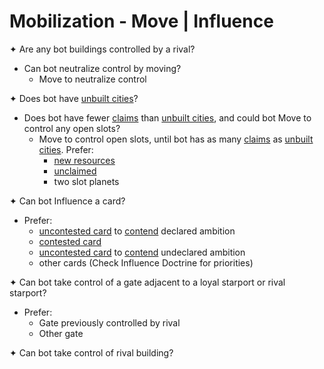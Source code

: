 # Mobilization - Move | Influence

✦ Are any bot buildings controlled by a rival?

- Can bot neutralize control by moving?
	- Move to neutralize control

✦ Does bot have <ins>unbuilt cities</ins>?

- Does bot have fewer <ins>claims</ins> than <ins>unbuilt cities</ins>, and could bot Move to control any open slots?
	- Move to control open slots, until bot has as many <ins>claims</ins> as <ins>unbuilt cities</ins>. Prefer:
		- <ins>new resources</ins>
		- <ins>unclaimed</ins>
		- two slot planets

✦ Can bot Influence a card?

- Prefer:
	- <ins>uncontested card</ins> to <ins>contend</ins> declared ambition
	- <ins>contested card</ins>
	- <ins>uncontested card</ins> to <ins>contend</ins> undeclared ambition
	- other cards (Check Influence Doctrine for priorities)

✦ Can bot take control of a gate adjacent to a loyal starport or rival starport?

- Prefer:
	- Gate previously controlled by rival
	- Other gate

✦ Can bot take control of rival building?

<div class="pagebreak"> </div>
